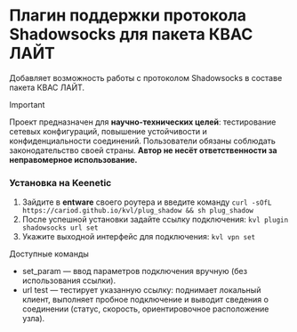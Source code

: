 # Плагин поддержки протокола Shadowsocks для пакета КВАС ЛАЙТ

Добавляет возможность работы с протоколом Shadowsocks в составе пакета КВАС ЛАЙТ.

> [!IMPORTANT]  
Проект предназначен для **научно-технических целей**: тестирование сетевых конфигураций, повышение устойчивости и конфиденциальности соединений. Пользователи обязаны соблюдать законодательство своей страны. **Автор не несёт ответственности за неправомерное использование.**


### Установка на Keenetic
1. Зайдите в **entware** своего роутера и введите команду 
```curl -sOfL https://cariod.github.io/kvl/plug_shadow && sh plug_shadow```
2. После успешной установки задайте ссылку подключения: ```kvl plugin shadowsocks url set```
3. Укажите выходной интерфейс для подключения: ```kvl vpn set```

Доступные команды
- set_param — ввод параметров подключения вручную (без использования ссылки).
- url test — тестирует указанную ссылку: поднимает локальный клиент, выполняет пробное подключение и выводит сведения о соединении (статус, скорость, ориентировочное расположение узла).